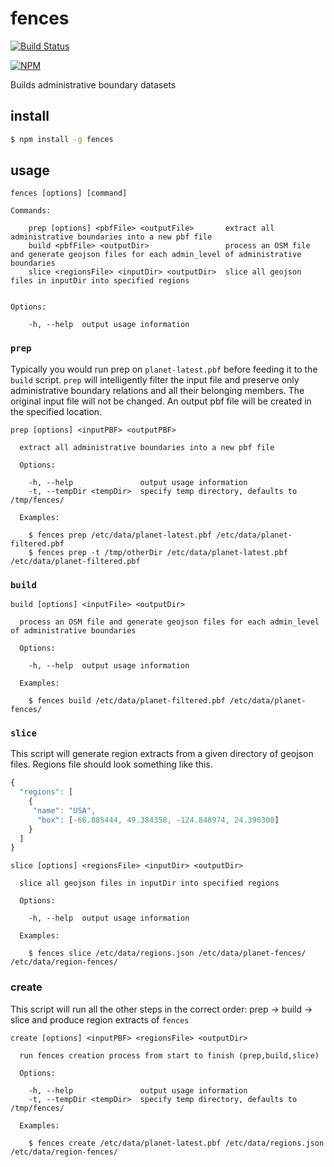# fences
[![Build Status](https://travis-ci.org/pelias/fences.svg?branch=master)](https://travis-ci.org/pelias/fences)

[![NPM](https://nodei.co/npm/pelias-fences.png)](https://nodei.co/npm/pelias-fences/)

Builds administrative boundary datasets

## install

```bash
$ npm install -g fences
```

## usage

```
fences [options] [command]

Commands:

    prep [options] <pbfFile> <outputFile>       extract all administrative boundaries into a new pbf file
    build <pbfFile> <outputDir>                 process an OSM file and generate geojson files for each admin_level of administrative boundaries
    slice <regionsFile> <inputDir> <outputDir>  slice all geojson files in inputDir into specified regions


Options:

    -h, --help  output usage information
```

### `prep`

Typically you would run prep on `planet-latest.pbf` before feeding it to the `build` script.
`prep` will intelligently filter the input file and preserve only administrative boundary relations and all their belonging members.
The original input file will not be changed. An output pbf file will be created in the specified location.

```
prep [options] <inputPBF> <outputPBF>

  extract all administrative boundaries into a new pbf file

  Options:

    -h, --help               output usage information
    -t, --tempDir <tempDir>  specify temp directory, defaults to /tmp/fences/

  Examples:

    $ fences prep /etc/data/planet-latest.pbf /etc/data/planet-filtered.pbf
    $ fences prep -t /tmp/otherDir /etc/data/planet-latest.pbf /etc/data/planet-filtered.pbf
```

### `build`

```
build [options] <inputFile> <outputDir>

  process an OSM file and generate geojson files for each admin_level of administrative boundaries

  Options:

    -h, --help  output usage information

  Examples:

    $ fences build /etc/data/planet-filtered.pbf /etc/data/planet-fences/
```

### `slice`

This script will generate region extracts from a given directory of geojson files.
Regions file should look something like this.

```javascript
{
  "regions": [
    {
     "name": "USA",
      "box": [-66.885444, 49.384358, -124.848974, 24.396308]
    }
  ]
}
```

```
slice [options] <regionsFile> <inputDir> <outputDir>

  slice all geojson files in inputDir into specified regions

  Options:

    -h, --help  output usage information

  Examples:

    $ fences slice /etc/data/regions.json /etc/data/planet-fences/ /etc/data/region-fences/
```

### create

This script will run all the other steps in the correct order: prep -> build -> slice and produce region extracts of `fences`

```
create [options] <inputPBF> <regionsFile> <outputDir>

  run fences creation process from start to finish (prep,build,slice)

  Options:

    -h, --help               output usage information
    -t, --tempDir <tempDir>  specify temp directory, defaults to /tmp/fences/

  Examples:

    $ fences create /etc/data/planet-latest.pbf /etc/data/regions.json /etc/data/region-fences/
```